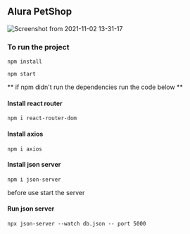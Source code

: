 ## Alura PetShop

![Screenshot from 2021-11-02 13-31-17](https://user-images.githubusercontent.com/71354731/139909046-77ba70eb-21e7-4659-b1d2-9b6f7ce4049c.png)

### To run the project
```
npm install
```
```
npm start
```
** if npm didn't run the dependencies run the code below **

#### Install react router
```
npm i react-router-dom 
```

#### Install axios
```
npm i axios 
```
#### Install json server
```
npm i json-server
```
before use start the server 

#### Run json server
```
npx json-server --watch db.json -- port 5000
```
